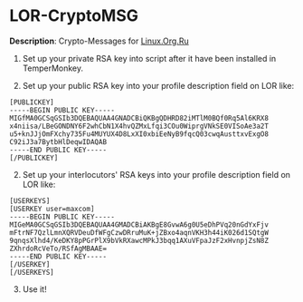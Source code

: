 # LOR-CryptoMSG

**Description**: Crypto-Messages for [Linux.Org.Ru](https://linux.org.ru)

1) Set up your private RSA key into script after it have been installed in TemperMonkey.

2) Set up your public RSA key into your profile description field on LOR like:

```
[PUBLICKEY]
-----BEGIN PUBLIC KEY-----
MIGfMA0GCSqGSIb3DQEBAQUAA4GNADCBiQKBgQDHRD82iMTlM0BQf0Rq5Al6KRX8
x4niisa/LBeGONDNY6F2whCbN1X4hvQZMxLfqi3COu0WiprgVNkSE0VISoAe3a2T
u5+knJJjOmFXchy735Fu4MUYUX4D8LxXI0xbiEeNyB9fqcQ03cwqAusttxvExgO8
C92iJ3a7BytbHlDeqwIDAQAB
-----END PUBLIC KEY-----
[/PUBLICKEY]
```

2) Set up your interlocutors' RSA keys into your profile description field on LOR like:

```
[USERKEYS]
[USERKEY user=maxcom]
-----BEGIN PUBLIC KEY-----
MIGeMA0GCSqGSIb3DQEBAQUAA4GMADCBiAKBgE8GvwA6g0U5eDhPVq20nGdYxFjv
mFtrNF7QzlLmnXQRVDeuDfWFgCzwDRruMuK+jZBxo4aqnVKH3h44iK026d1SQtgW
9qnqsXlhd4/KeDKY8pPGrPlX9bVkRXawcMPkJ3bqq1AXuVFpaJzF2xHvnpjZsN8Z
ZXhrdoRcVeTo/RSfAgMBAAE=
-----END PUBLIC KEY-----
[/USERKEY]
[/USERKEYS]
```

3) Use it!
